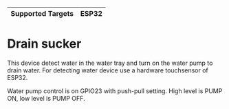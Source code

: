 | Supported Targets | ESP32 |
| ----------------- | ----- |

# Drain sucker
This device detect water in the water tray and turn on the water pump to drain water.
For detecting water device use a hardware touchsensor of ESP32. 

Water pump control is on GPIO23 with push-pull setting. High level is PUMP ON, low level is PUMP OFF.
